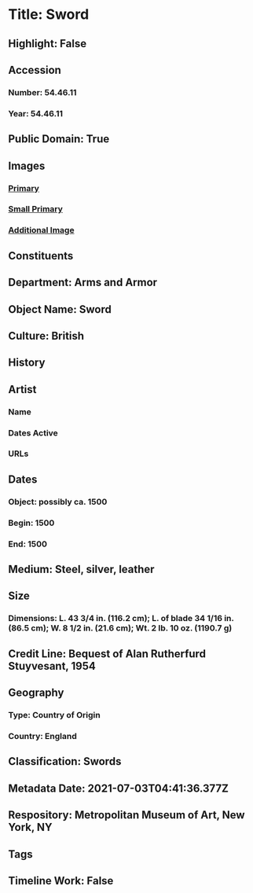 # Title: Sword
## Highlight: False
## Accession
### Number: 54.46.11
### Year: 54.46.11
## Public Domain: True
## Images
### [Primary](https://images.metmuseum.org/CRDImages/aa/original/LC-54_46_11-001.jpg)
### [Small Primary](https://images.metmuseum.org/CRDImages/aa/web-large/LC-54_46_11-001.jpg)
### [Additional Image](https://images.metmuseum.org/CRDImages/aa/original/LC-54_46_11-002.jpg)
## Constituents
## Department: Arms and Armor
## Object Name: Sword
## Culture: British
## History
## Artist
### Name
### Dates Active
### URLs
## Dates
### Object: possibly ca. 1500
### Begin: 1500
### End: 1500
## Medium: Steel, silver, leather
## Size
### Dimensions: L. 43 3/4 in. (116.2 cm); L. of blade 34 1/16 in. (86.5 cm); W. 8 1/2 in. (21.6 cm); Wt. 2 lb. 10 oz. (1190.7 g)
## Credit Line: Bequest of Alan Rutherfurd Stuyvesant, 1954
## Geography
### Type: Country of Origin
### Country: England
## Classification: Swords
## Metadata Date: 2021-07-03T04:41:36.377Z
## Respository: Metropolitan Museum of Art, New York, NY
## Tags
## Timeline Work: False